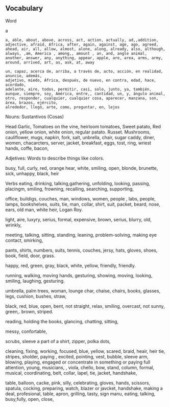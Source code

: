 
## Vocabulary

Word

a
```
a, able, about, above, across, act, action, actually, ad,,addition,
adjective, afraid, Africa, after, again, against, age, ago, agreed,
ahead, air, all, allow, almost, alone, along, already, also, although, always, ,am, America , among,, amount , an, and, angle animal,
another, answer, any, anything, appear, apple, are, area, arms, army,
around, arrived, art, as, ask, at, away

un, capaz, acerca de, arriba, a través de, acto, acción, en realidad, anuncio, además,
adjetivo, miedo, África, después, de nuevo, en contra, edad, hace, acordado,
adelante, aire, todos, permitir, casi, solo, junto, ya, también, aunque, siempre, soy, América, entre,, cantidad, un, y, ángulo animal,
otro, responder, cualquier, cualquier cosa, aparecer, manzana, son, área, brazos, ejército,
alrededor, llegó, arte, como, preguntar, en, lejos
```


Nouns: Sustantivos (Cosas)

Head Garlic, Tomatoes on the vine, heirloom tomatoes, Sweet patato, Red onion, yellow onion, white onion, regular patato. Russet. Mushrooms, cauliflower, mugs, napkin, fork, salt, unbrella, chair, sugar caddy, diner, women, chacarcters, server, jacket, breakfast, eggs, tost, ring, wriest hands, coffe, bacon,

Adjetives: Words to describe things like colors.

busy, full, curly, red, orange hear, white, smiling, open, blonde, brunette, sick, unhappy, black, heir

Verbs
eating, drinking, talking,gathering, unfolding, looking, passing, placingm, smiling, frowning, recalling, searching, supporting, 

office, buildigs, couches, man, windows, women, people , labs, people, lamps, bookshelves, suits, tie, man, collar, shirt, suit, packet, beard, nose, ears, old man, white heir, Logan Roy.

light, aire, luxyry, serius, formal, expensive, brown, serius, blurry, old, wrinkly, 

meeting, talking, sitting, standing, leaning, problem-solving, making eye contact, smirking, 

pants, shirts, numbers, suits, tennis, couches, jersy, hats, gloves, shoes, book, field, door, grass.

happy, red, green, gray, black, white, yellow, friendly, friendly.

running, walking, moving hands, 
gesturing, showing, moving, looking, smiling, laughing, gesturing.

umbrella, palm trees, woman, lounge char, chaise, chairs, books, glasses, legs, cushion, bushes, straw,

black, red, blue, open, bent, not straight, relax, smiling, overcast, not sunny, green,. brown, striped.

reading, holding the books, glancing, chatting, sitting,

messy, confortable,

scrubs, 
sleeve a part of a shirt,
zipper, polka dots,

cleaning, fixing, working, focused, blue, yellow, scared, 
braid, heair, heir tie, stripes, sholder, paying , excited, 
pointing, vest, bubble,
sleeve arm, blowing, playing, engaged or concentrate in something or paying full attention, young, musicians, , viola, chello, bow, stand, column, formal, musical, coordinating, belt, collar, lapel, tie, jacket, handshake,


table, balloon, cacke, pink, silly, celebrating, gloves, hands, scissors, spatula, cocking, preparing, watch, blazer or javcket, handshake, making a deal, profesional, table, apron, grilling, tasty, sign manu, eating, talking, busy,fully, open, close, 